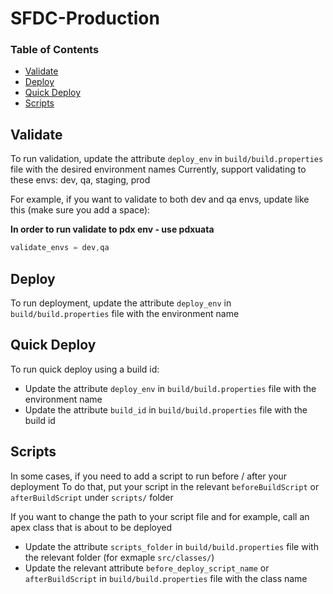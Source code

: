 # SFDC-Production

### Table of Contents <!-- omit in toc -->

- [Validate](#validate)
- [Deploy](#deploy)
- [Quick Deploy](#quick-deploy)
- [Scripts](#scripts)

## Validate

To run validation, update the attribute `deploy_env` in `build/build.properties` file with the desired environment names
Currently, support validating to these envs: dev, qa, staging, prod

For example, if you want to validate to both dev and qa envs, update like this (make sure you add a space):

**In order to run validate to pdx env -  use pdxuata**

```java
validate_envs = dev,qa
```

## Deploy

To run deployment, update the attribute `deploy_env` in `build/build.properties` file with the environment name

## Quick Deploy

To run quick deploy using a build id:
* Update the attribute `deploy_env` in `build/build.properties` file with the environment name
* Update the attribute `build_id` in `build/build.properties` file with the build id

## Scripts

In some cases, if you need to add a script to run before / after your deployment
To do that, put your script in the relevant `beforeBuildScript` or `afterBuildScript` under `scripts/` folder

If you want to change the path to your script file and for example, call an apex class that is about to be deployed
* Update the attribute `scripts_folder` in `build/build.properties` file with the relevant folder (for exmaple `src/classes/`)
* Update the relevant attribute `before_deploy_script_name` or `afterBuildScript` in `build/build.properties` file with the class name
